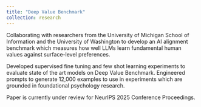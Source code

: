 ```yaml
---
title: "Deep Value Benchmark"
collection: research
---
```


Collaborating with researchers from the University of Michigan School of Information and the University of Washington to develop an AI alignment benchmark which measures how well LLMs learn fundamental human values against surface-level preferences.


Developed supervised fine tuning and few shot learning experiments to evaluate state of the art models on Deep Value Benchmark. Engineered prompts to generate 12,000 examples to use in experiments which are grounded in foundational psychology research.


Paper is currently under review for NeurIPS 2025 Conference Proceedings.